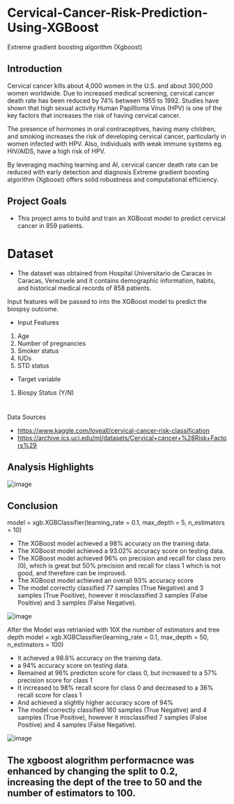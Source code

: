 # Cervical-Cancer-Risk-Prediction-Using-XGBoost
Extreme gradient boosting algorithm (Xgboost) 

## Introduction

Cervical cancer kills about 4,000 women in the U.S. and about 300,000 women worldwide. Due to increased medical screening, cervical cancer death rate has been reduced by 74% between 1955 to 1992. 
Studies have shown that high sexual activity Human Papillloma Virus (HPV) is one of the key factors that increases the risk of having cervical cancer. 

The presence of hormones in oral contraceptives, having many children, and smoking increases the risk of developing cervical cancer, particularly in women infected with HPV. Also, individuals with weak immune systems eg. HIV/AIDS, have a high risk of HPV.

By leveraging maching learning and AI, cervical cancer death rate can be reduced with early detection and diagnosis
Extreme gradient boosting algorithm (Xgboost) offers solid robustness and computational efficiency.

## Project Goals
- This project aims to build and train an XGBoost model to predict cervical cancer in 859 patients.

# Dataset
- The dataset was obtained from Hospital Universitario de Caracas in Caracas, Venezuele and it contains demographic information, habits, and historical medical records of 858 patients.

Input features will be passed to into the XGBoost model to predict the biospsy outcome. 

- Input Features
1. Age
2. Number of pregnancies
3. Smoker status
4. IUDs
5. STD status


- Target variable
1. Biospy Status (Y/N)

# #


Data Sources
- https://www.kaggle.com/loveall/cervical-cancer-risk-classification
- https://archive.ics.uci.edu/ml/datasets/Cervical+cancer+%28Risk+Factors%29

## Analysis Highlights

![image](https://github.com/IkChristine/Cervical-Cancer-Risk-Prediction-Using-XGBoost/assets/104997783/6457f38d-d6c4-4bfd-94f0-77b4e26159a4)



## Conclusion
model = xgb.XGBClassifier(learning_rate = 0.1, max_depth = 5, n_estimators = 10)
* The XGBoost model achieved a 98% accuracy on the training data.
* The XGBoost model achieved a 93.02% accuracy score on testing data.
* The XGBoost model achieved 96% on precision and recall for class zero (0), which is great but 50%
precision and recall for class 1 which is not good, and therefore can be improved.
*  The XGBoost model achieved an overall 93% accuracy score
* The model correctly classified 77 samples (True Negative) and 3 samples (True Positive), however it 
misclassified 3 samples (False Positive) and 3 samples (False Negative).

![image](https://github.com/IkChristine/Cervical-Cancer-Risk-Prediction-Using-XGBoost/assets/104997783/629317f6-4b78-4e6a-8e2e-1ae2bb9eda37)


After the Model was retrianied with 10X the number of estimators and tree depth
model = xgb.XGBClassifier(learning_rate = 0.1, max_depth = 50, n_estimators = 100)

* It achieved a 98.8% accuracy on the training data.
* a 94% accuracy score on testing data.
* Remained at 96% predicton score for class 0, but increased to a 57% precision score for class 1
* It increased to 98% recall score for class 0 and decreased to a 36% recall score for class 1
* And achieved a slightly higher accuracy score of 94%
*  The model correctly classified 160 samples (True Negative) and 4 samples (True Positive), however it 
misclassified 7 samples (False Positive) and 4 samples (False Negative).

![image](https://github.com/IkChristine/Cervical-Cancer-Risk-Prediction-Using-XGBoost/assets/104997783/2c4c103e-48e8-44fa-817f-13de6a3d101c)


## The xgboost alogrithm performacnce was enhanced by changing the split to 0.2, increasing the dept of the tree to 50 and the number of estimators to 100.
